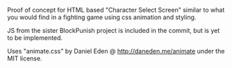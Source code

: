 Proof of concept for HTML based "Character Select Screen" similar to what you would find in a fighting game using css animation and styling. 

JS from the sister BlockPunish project is included in the commit, but is yet to be implemented.

Uses "animate.css" by Daniel Eden @ http://daneden.me/animate under the MIT license.
